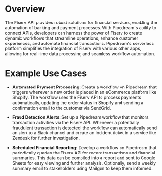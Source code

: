 # Overview

The Fiserv API provides robust solutions for financial services, enabling the automation of banking and payment processes. With Pipedream's ability to connect APIs, developers can harness the power of Fiserv to create dynamic workflows that streamline operations, enhance customer experiences, and automate financial transactions. Pipedream's serverless platform simplifies the integration of Fiserv with various other apps, allowing for real-time data processing and seamless workflow automation.

# Example Use Cases

- **Automated Payment Processing**: Create a workflow on Pipedream that triggers whenever a new order is placed in an eCommerce platform like Shopify. The workflow uses the Fiserv API to process payments automatically, updating the order status in Shopify and sending a confirmation email to the customer via SendGrid.

- **Fraud Detection Alerts**: Set up a Pipedream workflow that monitors transaction activities via the Fiserv API. Whenever a potentially fraudulent transaction is detected, the workflow can automatically send an alert to a Slack channel and create an incident ticket in a service like Zendesk for further investigation.

- **Scheduled Financial Reporting**: Develop a workflow on Pipedream that periodically queries the Fiserv API for recent transactions and financial summaries. This data can be compiled into a report and sent to Google Sheets for easy viewing and further analysis. Optionally, send a weekly summary email to stakeholders using Mailgun to keep them informed.
